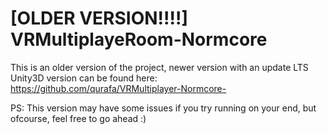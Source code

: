 # [OLDER VERSION!!!!] VRMultiplayeRoom-Normcore

This is an older version of the project, newer version with an update LTS Unity3D version can be found here: https://github.com/qurafa/VRMultiplayer-Normcore-

PS: This version may have some issues if you try running on your end, but ofcourse, feel free to go ahead :)
